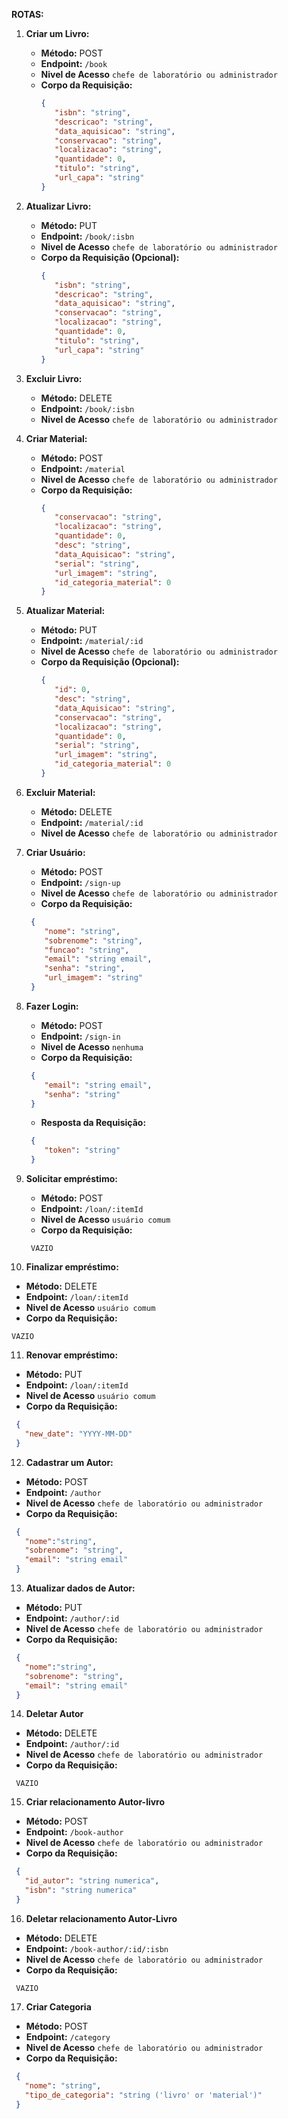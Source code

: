 **ROTAS:**

1. **Criar um Livro:**
   - **Método:** POST
   - **Endpoint:** `/book`
   - **Nivel de Acesso** `chefe de laboratório ou administrador`
   - **Corpo da Requisição:**
     ```json
     {
        "isbn": "string",
        "descricao": "string",
        "data_aquisicao": "string",
        "conservacao": "string",
        "localizacao": "string",
        "quantidade": 0,
        "titulo": "string",
        "url_capa": "string"
     }
     ```

2. **Atualizar Livro:**
   - **Método:** PUT
   - **Endpoint:** `/book/:isbn`
   - **Nivel de Acesso** `chefe de laboratório ou administrador`
   - **Corpo da Requisição (Opcional):**
     ```json
     {
        "isbn": "string",
        "descricao": "string",
        "data_aquisicao": "string",
        "conservacao": "string",
        "localizacao": "string",
        "quantidade": 0,
        "titulo": "string",
        "url_capa": "string"
     }
     ```

3. **Excluir Livro:**
   - **Método:** DELETE
   - **Endpoint:** `/book/:isbn`
   - **Nivel de Acesso** `chefe de laboratório ou administrador`

4. **Criar Material:**
   - **Método:** POST
   - **Endpoint:** `/material`
   - **Nivel de Acesso** `chefe de laboratório ou administrador`
   - **Corpo da Requisição:**
     ```json
     {
        "conservacao": "string",
        "localizacao": "string",
        "quantidade": 0,
        "desc": "string",
        "data_Aquisicao": "string",
        "serial": "string",
        "url_imagem": "string",
        "id_categoria_material": 0
     }
     ```

5. **Atualizar Material:**
   - **Método:** PUT
   - **Endpoint:** `/material/:id`
   - **Nivel de Acesso** `chefe de laboratório ou administrador`
   - **Corpo da Requisição (Opcional):**
     ```json
     {
        "id": 0,
        "desc": "string",
        "data_Aquisicao": "string",
        "conservacao": "string",
        "localizacao": "string",
        "quantidade": 0,
        "serial": "string",
        "url_imagem": "string",
        "id_categoria_material": 0
     }
     ```

6. **Excluir Material:**
   - **Método:** DELETE
   - **Endpoint:** `/material/:id`
   - **Nivel de Acesso** `chefe de laboratório ou administrador`

7. **Criar Usuário:**
   - **Método:** POST
   - **Endpoint:** `/sign-up`
   - **Nivel de Acesso** `chefe de laboratório ou administrador`
   - **Corpo da Requisição:**
    ```json
     {
        "nome": "string",
        "sobrenome": "string",
        "funcao": "string",
        "email": "string email",
        "senha": "string",
        "url_imagem": "string"
     }
     ```

8. **Fazer Login:**
   - **Método:** POST
   - **Endpoint:** `/sign-in`
   - **Nivel de Acesso** `nenhuma`
   - **Corpo da Requisição:**
    ```json
     {
        "email": "string email",
        "senha": "string"
     }
     ```
   - **Resposta da Requisição:**
    ```json
     {
        "token": "string"
     }
    ```

9. **Solicitar empréstimo:**
   - **Método:** POST
   - **Endpoint:** `/loan/:itemId`
   - **Nivel de Acesso** `usuário comum`
   - **Corpo da Requisição:**
   ```
    VAZIO
   ```

10. **Finalizar empréstimo:**
   - **Método:** DELETE
   - **Endpoint:** `/loan/:itemId`
   - **Nivel de Acesso** `usuário comum`
   - **Corpo da Requisição:**
   ```
   VAZIO
   ```

11. **Renovar empréstimo:**
   - **Método:** PUT
   - **Endpoint:** `/loan/:itemId`
   - **Nivel de Acesso** `usuário comum`
   - **Corpo da Requisição:**
   ```json
    {
      "new_date": "YYYY-MM-DD"
    }
   ```

12. **Cadastrar um Autor:**
   - **Método:** POST
   - **Endpoint:** `/author`
   - **Nivel de Acesso** `chefe de laboratório ou administrador`
   - **Corpo da Requisição:**
   ```json
    {
      "nome":"string",
      "sobrenome": "string",
      "email": "string email"
    }
   ```

13. **Atualizar dados de Autor:**
   - **Método:** PUT
   - **Endpoint:** `/author/:id`
   - **Nivel de Acesso** `chefe de laboratório ou administrador`
   - **Corpo da Requisição:**
   ```json
    {
      "nome":"string",
      "sobrenome": "string",
      "email": "string email"
    }
   ```

14. **Deletar Autor**
   - **Método:** DELETE
   - **Endpoint:** `/author/:id`
   - **Nivel de Acesso** `chefe de laboratório ou administrador`
   - **Corpo da Requisição:**
   ```
    VAZIO
   ```

15. **Criar relacionamento Autor-livro**
   - **Método:** POST
   - **Endpoint:** `/book-author`
   - **Nivel de Acesso** `chefe de laboratório ou administrador`
   - **Corpo da Requisição:**
   ```json
    {
      "id_autor": "string numerica",
      "isbn": "string numerica"
    }
   ```

16. **Deletar relacionamento Autor-Livro**
   - **Método:** DELETE
   - **Endpoint:** `/book-author/:id/:isbn`
   - **Nivel de Acesso** `chefe de laboratório ou administrador`
   - **Corpo da Requisição:**
   ```
    VAZIO
   ```

17. **Criar Categoria**
   - **Método:** POST
   - **Endpoint:** `/category`
   - **Nivel de Acesso** `chefe de laboratório ou administrador`
   - **Corpo da Requisição:**
   ```json
    {
      "nome": "string",
      "tipo_de_categoria": "string ('livro' or 'material')"
    }
   ```